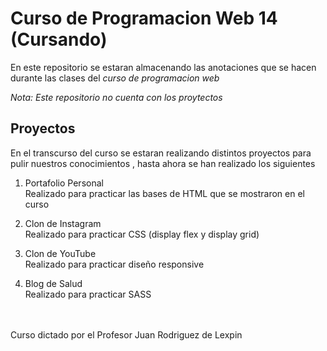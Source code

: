 # Curso de Programacion Web 14 (Cursando)

En este repositorio se estaran almacenando las anotaciones que se hacen durante las clases del _curso de programacion web_

_Nota: Este repositorio no cuenta con los proytectos_

## Proyectos

En el transcurso del curso se estaran realizando distintos proyectos para pulir nuestros conocimientos , hasta ahora se han realizado los siguientes

1. Portafolio Personal <br>
Realizado para practicar las bases de HTML que se mostraron en el curso

2. Clon de Instagram <br>
Realizado para practicar CSS (display flex y display grid) 

3. Clon de YouTube <br>
Realizado para practicar diseño responsive

4. Blog de Salud <br>
Realizado para practicar SASS

<br><br>
Curso dictado por el Profesor Juan Rodriguez de Lexpin

